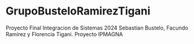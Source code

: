 # GrupoBusteloRamirezTigani
Proyecto Final Integracion de Sistemas 2024 Sebastian Bustelo, Facundo Ramirez y Florencia Tigani. Proyecto IPMAGNA
